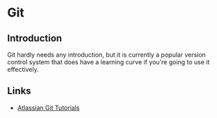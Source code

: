 # Git

## Introduction

Git hardly needs any introduction, but it is currently a popular version control system that does have a learning curve if you're going to use it effectively.

## Links

- [Atlassian Git Tutorials](https://www.atlassian.com/git/tutorials)
